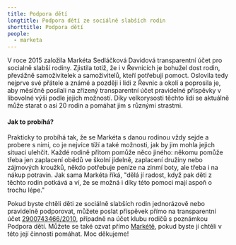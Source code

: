 ```yaml
---
title: Podpora dětí
longtitle: Podpora dětí ze sociálně slabších rodin
shorttitle: Podpora dětí
people:
  - marketa
---
```

V roce 2015 založila Markéta Sedláčková Davidová transparentní účet pro socialně slabší rodiny. Zjistila totiž, že i v Řevnicích je bohužel dost rodin, převážně samoživitelek a samoživitelů, kteří potřebují pomoct. Oslovila tedy nejprve své přátele a známé a později i lidi z Řevnic a okolí a poprosila je, aby měsíčně posílali na zřízený transparentní účet pravidelné příspěvky v libovolné výši podle jejich možností. Díky velkorysosti těchto lidí se aktuálně může starat o asi 20 rodin a pomáhat jim s různými strastmi. 
<!--vice-->

#### Jak to probíhá?

Prakticky to probíhá tak, že se Markéta s danou rodinou vždy sejde a probere s nimi, co je nejvíce tíží a také možnosti, jak by jim mohla jejich situaci ulehčit. Každé rodině přitom pomůže něco jiného: někomu pomůže třeba jen zaplacení obědů ve školní jídelně, zaplacení družiny nebo zájmových kroužků, někdo potřebuje peníze na zinmí boty, ale třeba i na nákup potravin. Jak sama Markéta říká, "dělá jí radost, když pak děti z těchto rodin potkává a ví, že se možná i díky této pomoci mají aspoň o trochu lépe."

Pokud byste chtěli děti ze sociálně slabších rodin jednorázově nebo pravidelně podporovat, můžete poslat příspěvek přímo na transparentní účet [2900743466/2010](https://ib.fio.cz/ib/transparent?a=2900743466), případně na účet klubu rodičů s poznámkou Podpora dětí. Můžete se také ozvat přímo [Markétě](/lide/marketa), pokud byste jí chtěli v této její činnosti pomáhat. Moc děkujeme!  
